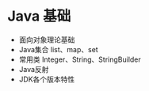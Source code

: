 # Java 基础 #
- 面向对象理论基础
- Java集合 list、map、set
- 常用类 Integer、String、StringBuilder
- Java反射
- JDK各个版本特性


